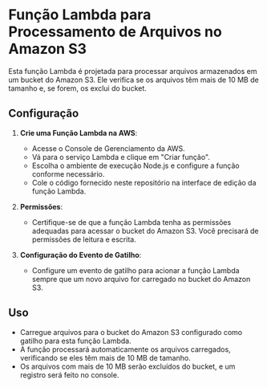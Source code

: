 # Função Lambda para Processamento de Arquivos no Amazon S3

Esta função Lambda é projetada para processar arquivos armazenados em um bucket do Amazon S3. Ele verifica se os arquivos têm mais de 10 MB de tamanho e, se forem, os exclui do bucket.


## Configuração

1. **Crie uma Função Lambda na AWS**:
   - Acesse o Console de Gerenciamento da AWS.
   - Vá para o serviço Lambda e clique em "Criar função".
   - Escolha o ambiente de execução Node.js e configure a função conforme necessário.
   - Cole o código fornecido neste repositório na interface de edição da função Lambda.

2. **Permissões**:
   - Certifique-se de que a função Lambda tenha as permissões adequadas para acessar o bucket do Amazon S3. Você precisará de permissões de leitura e escrita.

3. **Configuração do Evento de Gatilho**:
   - Configure um evento de gatilho para acionar a função Lambda sempre que um novo arquivo for carregado no bucket do Amazon S3.

## Uso

- Carregue arquivos para o bucket do Amazon S3 configurado como gatilho para esta função Lambda.
- A função processará automaticamente os arquivos carregados, verificando se eles têm mais de 10 MB de tamanho.
- Os arquivos com mais de 10 MB serão excluídos do bucket, e um registro será feito no console.